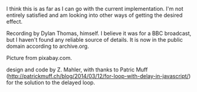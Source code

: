 I think this is as far as I can go with the current implementation. I'm not entirely satisfied and am looking into other ways  of getting the desired effect.

Recording by Dylan Thomas, himself. I believe it was for a BBC broadcast, but I haven't found any reliable source of details. It
is now in the public domain according to archive.org.

Picture from pixabay.com.

design and code by Z. Mahler,
with thanks to Patric Muff (http://patrickmuff.ch/blog/2014/03/12/for-loop-with-delay-in-javascript/)
for the solution to the delayed loop.
